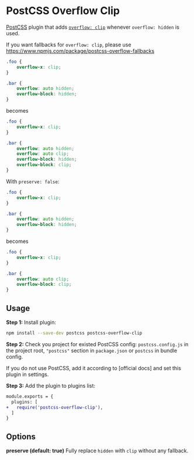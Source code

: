 # PostCSS Overflow Clip

[PostCSS] plugin that adds [`overflow: clip`](https://developer.chrome.com/blog/new-in-chrome-90/#overflow-clip) whenever `overflow: hidden` is used.

If you want fallbacks for `overflow: clip`, please use https://www.npmjs.com/package/postcss-overflow-fallbacks

[PostCSS]: https://github.com/postcss/postcss

```css
.foo {
    overflow-x: clip;
}

.bar {
    overflow: auto hidden;
    overflow-block: hidden;
}
```

becomes

```css
.foo {
    overflow-x: clip;
}

.bar {
    overflow: auto hidden;
    overflow: auto clip;
    overflow-block: hidden;
    overflow-block: clip;
}
```

With `preserve: false`:

```css
.foo {
    overflow-x: clip;
}

.bar {
    overflow: auto hidden;
    overflow-block: hidden;
}
```

becomes

```css
.foo {
    overflow-x: clip;
}

.bar {
    overflow: auto clip;
    overflow-block: clip;
}
```

## Usage

**Step 1:** Install plugin:

```sh
npm install --save-dev postcss postcss-overflow-clip
```

**Step 2:** Check you project for existed PostCSS config: `postcss.config.js`
in the project root, `"postcss"` section in `package.json`
or `postcss` in bundle config.

If you do not use PostCSS, add it according to [official docs]
and set this plugin in settings.

**Step 3:** Add the plugin to plugins list:

```diff
module.exports = {
  plugins: [
+   require('postcss-overflow-clip'),
  ]
}
```

## Options

**preserve (default: true)**
Fully replace `hidden` with `clip` without any fallback.
